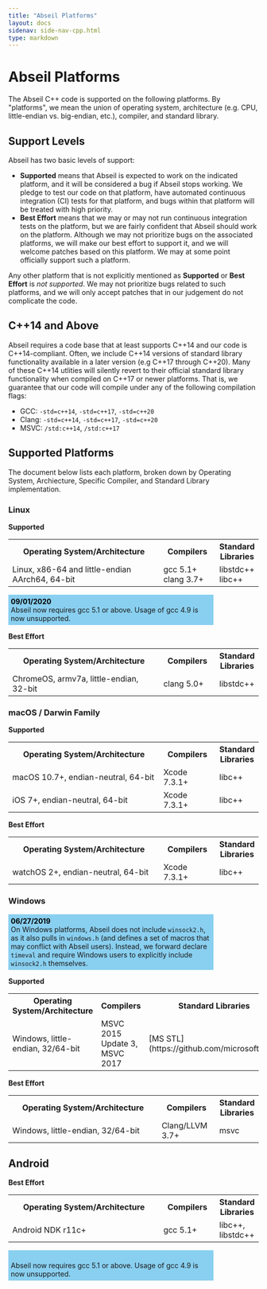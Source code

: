 ```yaml
---
title: "Abseil Platforms"
layout: docs
sidenav: side-nav-cpp.html
type: markdown
---
```


# Abseil Platforms

The Abseil C++ code is supported on the following platforms. By "platforms", we
mean the union of operating system, architecture (e.g. CPU, little-endian vs.
big-endian, etc.), compiler, and standard library.

## Support Levels

Abseil has two basic levels of support:

<ul>
  <li><b>Supported</b> means that Abseil is expected to work on the indicated
  platform, and it will be considered a bug if Abseil stops working. We pledge
  to test our code on that platform, have automated continuous integration (CI)
  tests for that platform, and bugs within that platform will be treated with
  high priority.</li>
  <li><b>Best Effort</b> means that we may or may not run continuous integration
  tests on the platform, but we are fairly confident that Abseil should work on
  the platform. Although we may not prioritize bugs on the associated platforms,
  we will make our best effort to support it, and we will welcome patches based
  on this platform. We may at some point officially support such a platform.</li>
</ul>

Any other platform that is not explicitly mentioned as **Supported** or
**Best Effort** is *not supported*. We may not prioritize bugs related to such
platforms, and we will only accept patches that in our judgement do not
complicate the code.

## C++14 and Above

Abseil requires a code base that at least supports C++14 and our code is
C++14-compliant. Often, we include C++14 versions of standard library
functionality available in a later version (e.g C++17 through C++20). Many of
these C++14 utlities will silently revert to their official standard library
functionality when compiled on C++17 or newer platforms. That is, we guarantee
that our code will compile under any of the following compilation flags:

*   GCC: `-std=c++14`, `-std=c++17`, `-std=c++20`
*   Clang: `-std=c++14`, `-std=c++17`, `-std=c++20`
*   MSVC: `/std:c++14`, `/std:c++17`

## Supported Platforms

The document below lists each platform, broken down by Operating System,
Archiecture, Specific Compiler, and Standard Library implementation.

### Linux

**Supported**

<table width="80%">
  <col width="360">
  <col width="120">
  <tbody>
    <tr>
      <th>Operating System/Architecture</th>
      <th>Compilers</th>
      <th>Standard Libraries</th>
    </tr>
    <tr>
      <td>Linux, x86-64 and little-endian AArch64, 64-bit</td>
      <td>gcc 5.1+<br/>clang 3.7+</td>
      <td>libstdc++<br/>libc++</td>
    </tr>
  </tbody>
</table>

<p style="background-color: #89CFF0; padding: 5px; width: 80%;" id="id09012020">
<br/>
Abseil now requires gcc 5.1 or above. Usage of gcc 4.9 is now unsupported.
</p>

**Best Effort**

<table width="80%">
  <col width="360">
  <col width="120">
  <tbody>
    <tr>
      <th>Operating System/Architecture</th>
      <th>Compilers</th>
      <th>Standard Libraries</th>
    </tr>
    <tr>
      <td>ChromeOS, armv7a, little-endian, 32-bit</td>
      <td>clang 5.0+</td>
      <td>libstdc++</td>
    </tr>
  </tbody>
</table>

### macOS / Darwin Family

**Supported**

<table width="80%">
  <col width="360">
  <col width="120">
  <tbody>
    <tr>
      <th>Operating System/Architecture</th>
      <th>Compilers</th>
      <th>Standard Libraries</th>
    </tr>
    <tr>
      <td>macOS 10.7+, endian-neutral, 64-bit</td>
      <td>Xcode 7.3.1+</td>
      <td>libc++</td>
    </tr>
    <tr>
      <td>iOS 7+, endian-neutral, 64-bit</td>
      <td>Xcode 7.3.1+</td>
      <td>libc++</td>
    </tr>
  </tbody>
</table>

**Best Effort**

<table width="80%">
  <col width="360">
  <col width="120">
  <tbody>
    <tr>
      <th>Operating System/Architecture</th>
      <th>Compilers</th>
      <th>Standard Libraries</th>
    </tr>
    <tr>
      <td>watchOS 2+, endian-neutral, 64-bit</td>
      <td>Xcode 7.3.1+</td>
      <td>libc++</td>
    </tr>
  </tbody>
</table>

### Windows

<p style="background-color: #89CFF0; padding: 5px; width: 80%;" id="id06272019">
<br/>
On Windows platforms, Abseil does not include <code>winsock2.h</code>, as it
also pulls in <code>windows.h</code> (and defines a set of macros that may
conflict with Abseil users). Instead, we forward declare <code>timeval</code>
and require Windows users to explicitly include <code>winsock2.h</code>
themselves.
</p>

**Supported**

<table width="80%">
  <col width="360">
  <col width="120">
  <tbody>
    <tr>
      <th>Operating System/Architecture</th>
      <th>Compilers</th>
      <th>Standard Libraries</th>
    </tr>
    <tr>
      <td>Windows, little-endian, 32/64-bit</td>
      <td>MSVC 2015 Update 3, MSVC 2017</td>
      <td>[MS STL](https://github.com/microsoft/STL)</td>
    </tr>
  </tbody>
</table>

**Best Effort**

<table width="80%">
  <col width="360">
  <col width="120">
  <tbody>
    <tr>
      <th>Operating System/Architecture</th>
      <th>Compilers</th>
      <th>Standard Libraries</th>
    </tr>
    <tr>
      <td>Windows, little-endian, 32/64-bit</td>
      <td>Clang/LLVM 3.7+</td>
      <td>msvc</td>
    </tr>
  </tbody>
</table>

## Android

**Best Effort**

<table width="80%">
  <col width="360">
  <col width="120">
  <tbody>
    <tr>
      <th>Operating System/Architecture</th>
      <th>Compilers</th>
      <th>Standard Libraries</th>
    </tr>
    <tr>
      <td>Android NDK r11c+</td>
      <td>gcc 5.1+</td>
      <td>libc++, libstdc++</td>
    </tr>
  </tbody>
</table>

<p style="background-color: #89CFF0; padding: 5px; width: 80%;" id="id08192019">
<br/>
Abseil now requires gcc 5.1 or above. Usage of gcc 4.9 is now unsupported.
</p>

<!-- Styles for dated updates/changes to platform support -->
<style>#id06272019:before { content: "06/27/2019";font-weight:bold; color:black}</style>
<style>#id09012020:before { content: "09/01/2020";font-weight:bold; color:black}</style>
